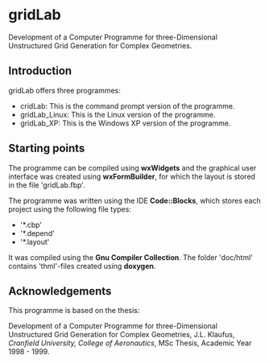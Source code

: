 # gridLab

Development of a Computer Programme for three-Dimensional Unstructured Grid Generation for Complex Geometries.

## Introduction
gridLab offers three programmes:

* cridLab: This is the command prompt version of the programme.
* gridLab_Linux: This is the Linux version of the programme.
* gridLab_XP: This is the Windows XP version of the programme.

## Starting points
The programme can be compiled using **wxWidgets** and the graphical user interface was created using **wxFormBuilder**, for which the layout is stored in the file 'gridLab.fbp'.

The programme was written using the IDE **Code::Blocks**, which stores each project using the following file types:

* '*.cbp'
* '*.depend'
* '*.layout'

It was compiled using the **Gnu Compiler Collection**.
The folder 'doc/html' contains 'thml'-files created using **doxygen**.

## Acknowledgements
This programme is based on the thesis:

Development of a Computer Programme for three-Dimensional Unstructured Grid Generation for Complex Geometries, J.L. Klaufus, *Cranfield University, College of Aeronautics*, MSc Thesis, Academic Year 1998 - 1999.


